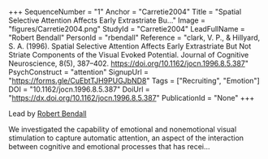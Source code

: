 +++
SequenceNumber = "1"
Anchor = "Carretie2004"
Title = "Spatial Selective Attention Affects Early Extrastriate Bu..."
Image = "figures/Carretie2004.png"
StudyId = "Carretie2004"
LeadFullName = "Robert Bendall"
PersonId = "rbendall"
Reference = "clark, V. P., & Hillyard, S. A. (1996). Spatial Selective Attention Affects Early Extrastriate But Not Striate Components of the Visual Evoked Potential. Journal of Cognitive Neuroscience, 8(5), 387–402. https://doi.org/10.1162/jocn.1996.8.5.387"
PsychConstruct = "attention"
SignupUrl = "https://forms.gle/CuEbtTJH9PUGJbND8"
Tags = ["Recruiting", "Emotion"]
DOI = "10.1162/jocn.1996.8.5.387"
DoiUrl = "https://dx.doi.org/10.1162/jocn.1996.8.5.387"
PublicationId = "None"
+++

Lead by [Robert Bendall](/people/#rbendall)

We investigated the capability of emotional and nonemotional visual stimulation to capture automatic attention, an aspect of the interaction between cognitive and emotional processes that has recei...